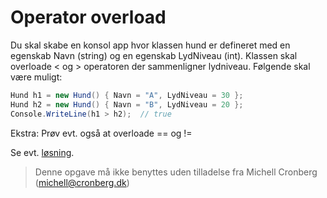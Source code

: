 ﻿# Operator overload 

Du skal skabe en konsol app hvor klassen hund er defineret med en egenskab Navn (string) og en egenskab LydNiveau (int). Klassen skal overloade < og > operatoren der sammenligner lydniveau. Følgende skal være muligt:

```csharp
Hund h1 = new Hund() { Navn = "A", LydNiveau = 30 };
Hund h2 = new Hund() { Navn = "B", LydNiveau = 20 };
Console.WriteLine(h1 > h2);  // true
```

Ekstra: 
Prøv evt. også at overloade == og !=

Se evt. [løsning](https://github.com/devcronberg/undervisning-cs-opgaver/blob/master/operatoroverload-simpel/Program.cs).

<!-- footerstart -->
> Denne opgave må ikke benyttes uden tilladelse fra Michell Cronberg (michell@cronberg.dk)
<!-- footerslut -->